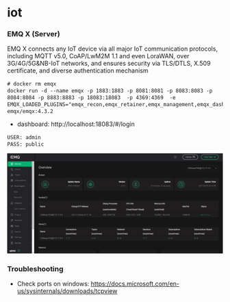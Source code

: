 # iot

### EMQ X (Server)
EMQ X connects any IoT device via all major IoT communication protocols, including MQTT v5.0, CoAP/LwM2M 1.1 and even LoraWAN, over 3G/4G/5G&NB-IoT networks, and ensures security via TLS/DTLS, X.509 certificate, and diverse authentication mechanism

```
# docker rm emqx
docker run -d --name emqx -p 1883:1883 -p 8081:8081 -p 8083:8083 -p 8084:8084 -p 8883:8883 -p 18083:18083  -p 4369:4369  -e EMQX_LOADED_PLUGINS="emqx_recon,emqx_retainer,emqx_management,emqx_dashboard" emqx/emqx:4.3.2
```

- dashboard: http://localhost:18083/#/login
```
USER: admin
PASS: public
```

![Dashboard](docs/images/mq_dashboard.PNG)

### Troubleshooting

- Check ports on windows: https://docs.microsoft.com/en-us/sysinternals/downloads/tcpview
